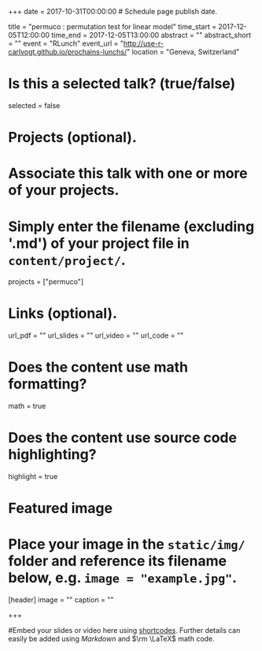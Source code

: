 +++
date = 2017-10-31T00:00:00  # Schedule page publish date.

title = "permuco : permutation test for linear model"
time_start = 2017-12-05T12:00:00
time_end = 2017-12-05T13:00:00
abstract = ""
abstract_short = ""
event = "RLunch"
event_url = "http://use-r-carlvogt.github.io/prochains-lunchs/"
location = "Geneva, Switzerland"

# Is this a selected talk? (true/false)
selected = false

# Projects (optional).
#   Associate this talk with one or more of your projects.
#   Simply enter the filename (excluding '.md') of your project file in `content/project/`.
projects = ["permuco"]

# Links (optional).
url_pdf = ""
url_slides = ""
url_video = ""
url_code = ""

# Does the content use math formatting?
math = true

# Does the content use source code highlighting?
highlight = true

# Featured image
# Place your image in the `static/img/` folder and reference its filename below, e.g. `image = "example.jpg"`.
[header]
image = ""
caption = ""

+++

#Embed your slides or video here using [shortcodes](https://sourcethemes.com/academic/post/writing-markdown-latex/). Further details can easily be added using *Markdown* and $\rm \LaTeX$ math code.
